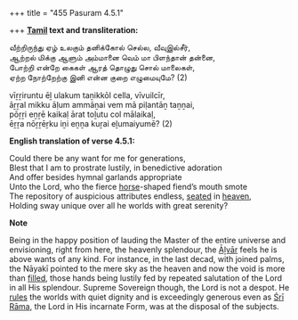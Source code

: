 +++
title = "455 Pasuram 4.5.1"

+++
**[Tamil](/definition/tamil#history "show Tamil definitions") text and transliteration:**

வீற்றிருந்து ஏழ் உலகும் தனிக்கோல் செல்ல, வீவுஇல்சீர்,  
ஆற்றல் மிக்கு ஆளும் அம்மானை வெம் மா பிளந்தான் தன்னை,  
போற்றி என்றே கைகள் ஆரத் தொழுது சொல் மாலைகள்,  
ஏற்ற நோற்றேற்கு இனி என்ன குறை எழுமையுமே? (2)

vīṟṟiruntu ēḻ ulakum taṉikkōl cella, vīvuilcīr,  
āṟṟal mikku āḷum ammāṉai vem mā piḷantāṉ taṉṉai,  
pōṟṟi eṉṟē kaikaḷ ārat toḻutu col mālaikaḷ,  
ēṟṟa nōṟṟēṟku iṉi eṉṉa kuṟai eḻumaiyumē? (2)

**English translation of verse 4.5.1:**

Could there be any want for me for generations,  
Blest that I am to prostrate lustily, in benedictive adoration  
And offer besides hymnal garlands appropriate  
Unto the Lord, who the fierce [horse](/definition/horse#history "show horse definitions")-shaped fiend’s mouth smote  
The repository of auspicious attributes endless, [seated](/definition/seat#history "show seated definitions") in [heaven](/definition/heaven#history "show heaven definitions"),  
Holding sway unique over all he worlds with great serenity?

**Note**

Being in the happy position of lauding the Master of the entire universe and envisioning, right from here, the heavenly splendour, the [Āḻvār](/definition/aḻvar#vaishnavism "show Āḻvār definitions") feels he is above wants of any kind. For instance, in the last decad, with joined palms, the Nāyakī pointed to the mere sky as the heaven and now the void is more than [filled](/definition/filling#history "show filled definitions"), those hands being lustily fed by repeated salutation of the Lord in all His splendour. Supreme Sovereign though, the Lord is not a despot. He [rules](/definition/rules#history "show rules definitions") the worlds with quiet dignity and is exceedingly generous even as [Śrī Rāma](/definition/shrirama#history "show Śrī Rāma definitions"), the Lord in His incarnate Form, was at the disposal of the subjects.


